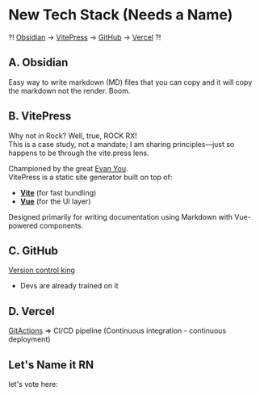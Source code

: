 #  New Tech Stack (Needs a Name)

?! [Obsidian](https://obsidian.md/) -> [VitePress](https://vitepress.dev/) → [GitHub](https://github.com/) → [Vercel](https://vercel.com/) ?!

## A. Obsidian

Easy way to write markdown (MD) files that you can copy and it will copy the markdown not the render. Boom. 

## B. VitePress

Why not in Rock? Well, true, ROCK RX!  
This is a case study, not a mandate; I am sharing principles—just so happens to be through the vite.press lens. 

Championed by the great [Evan You](https://twitter.com/youyuxi).  
VitePress is a static site generator built on top of:

- **[Vite](https://vitejs.dev/)** (for fast bundling)  
- **[Vue](https://vuejs.org/)** (for the UI layer)  

Designed primarily for writing documentation using Markdown with Vue-powered components.

## C. GitHub

[Version control king](https://github.com/)  
+ Devs are already trained on it

## D. Vercel 

[GitActions](https://docs.github.com/en/actions) => CI/CD pipeline (Continuous integration - continuous deployment)

## Let's Name it RN

let's vote here: 
